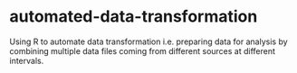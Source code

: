 # automated-data-transformation
Using R to automate data transformation i.e. preparing data for analysis by combining multiple data files coming from different sources at different intervals.
